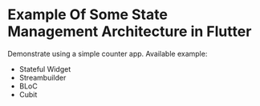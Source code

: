 # Example Of Some State Management Architecture in Flutter

Demonstrate using a simple counter app.
Available example:
- Stateful Widget
- Streambuilder
- BLoC
- Cubit
